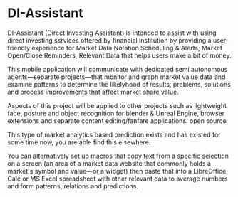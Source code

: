 # DI-Assistant
DI-Assistant (Direct Investing Assistant) is intended to assist with using direct investing ssrvices offered by financial institution by providing a user-friendly experience for Market Data Notation Scheduling & Alerts, Market Open/Close Reminders, Relevant Data that helps users make a bit of money.

This mobile application will communicate with dedicated semi autonomous agents—separate projects—that monitor and graph market value data and examine patterns to determine the likelyhood of results, problems, solutions and process improvements that affect market share value.

Aspects of this project will be applied to other projects such as lightweight face, posture and object recognition for blender & Unreal Engine, browser extensions and separate content editing/fanfare applications. open source.

This type of market analytics based prediction exists and has existed for some time now, you are able find this elsewhere.

You can alternatively set up macros that copy text from a specific selection on a screen (an area of a market data website that commonly holds a market's symbol and value—or a widget) then paste that into a LibreOffice Calc or MS Excel spreadsheet with other relevant data to average numbers and form patterns, relations and predictions.
